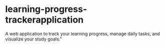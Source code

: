 # learning-progress-trackerapplication
A web application to track your learning progress, manage daily tasks, and visualize your study goals."
